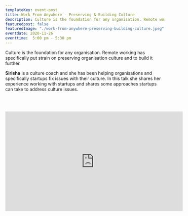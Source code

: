 ```yaml
---
templateKey: event-post
title: Work From Anywhere - Preserving & Building Culture
description: Culture is the foundation for any organisation. Remote working has specifically put strain on preserving organisation culture and to build it further.
featuredpost: false
featuredImage: "./work-from-anywhere-preserving-building-culture.jpeg"
eventdate: 2020-11-26
eventtime:  5:00 pm - 5:30 pm
---
```


<!--StartFragment-->

Culture is the foundation for any organisation. Remote working has specifically put strain on preserving organisation culture and to build it further.

**Sirisha** is a culture coach and she has been helping organisations and specifically startups fix issues with their culture. In this talk she shares her experience working with startups and shares some approaches startups can take to address culture issues.

<br><br>

<iframe width="560" height="315" src="https://www.youtube.com/embed/KtrcOsZ4EzQ" frameborder="0" allow="accelerometer; autoplay; clipboard-write; encrypted-media; gyroscope; picture-in-picture" allowfullscreen></iframe>

<br><br><br><br>
<!--EndFragment-->
